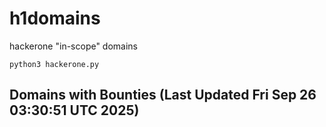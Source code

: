 # h1domains
hackerone "in-scope" domains

`python3 hackerone.py`
## Domains with Bounties (Last Updated Fri Sep 26 03:30:51 UTC 2025)
```

```
